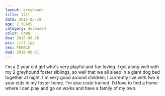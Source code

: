 ```yaml
---
layout: greyhound
title: Jill
date: 2015-05-19
age: 2 YEARS
category: deceased
color: FAWN
doa: 2015-08-26
pic: jill.jpg
sex: FEMALE
dod: 2018-08-21
---
```


I'm a 2 year old girl who's very playful and fun loving. I get along well with my 2 greyhound foster siblings, so well that we all sleep in a giant dog bed together at night. I'm very good around children; I currently live with two 6 year olds in my foster home. I'm also crate trained. I'd love to find a home where I can play and go on walks and have a family of my own.
